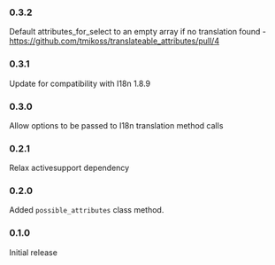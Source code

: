 ### 0.3.2
  Default attributes_for_select to an empty array if no translation found - https://github.com/tmikoss/translateable_attributes/pull/4

### 0.3.1
  Update for compatibility with I18n 1.8.9

### 0.3.0
  Allow options to be passed to I18n translation method calls

### 0.2.1
  Relax activesupport dependency

### 0.2.0
  Added `possible_attributes` class method.

### 0.1.0
  Initial release

